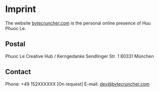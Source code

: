 # Imprint
The website [bytecruncher.com](/) is the personal online presence of Huu Phuoc Le.
## Postal
Phuoc Le
Creative Hub / Kerngedanke
Sendlinger Str. 1
80331 München
## Contact
Phone: +49 152XXXXXX \[On request\]
E-mail: dev@bytecruncher.com
